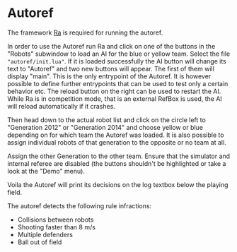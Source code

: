 # Autoref
The framework [Ra](https://github.com/robotics-erlangen/framework) is required
for running the autoref.

In order to use the Autoref run Ra and click on one of the buttons in the "Robots"
subwindow to load an AI for the blue or yellow team. Select the file
`"autoref/init.lua"`. If it is loaded successfully the AI button will
change its text to "Autoref" and two new buttons will appear. The first of
them will display "main". This is the only entrypoint of the Autoref. It is
however possible to define further entrypoints that can be used to test only a
certain behavior etc. The reload button on the right can be used to restart
the AI. While Ra is in competition mode, that is an external RefBox is used,
the AI will reload automatically if it crashes.

Then head down to the actual robot list and click on the circle left to
"Generation 2012" or "Generation 2014" and choose yellow or blue depending on
for which team the Autoref was loaded. It is also possible to assign
individual robots of that generation to the opposite or no team at all.

Assign the other Generation to the other team. Ensure that the simulator and
internal referee are disabled (the buttons shouldn't be highlighted or take a
look at the "Demo" menu).

Voila the Autoref will print its decisions on the log textbox below the
playing field.

The autoref detects the following rule infractions:
* Collisions between robots
* Shooting faster than 8 m/s
* Multiple defenders
* Ball out of field

